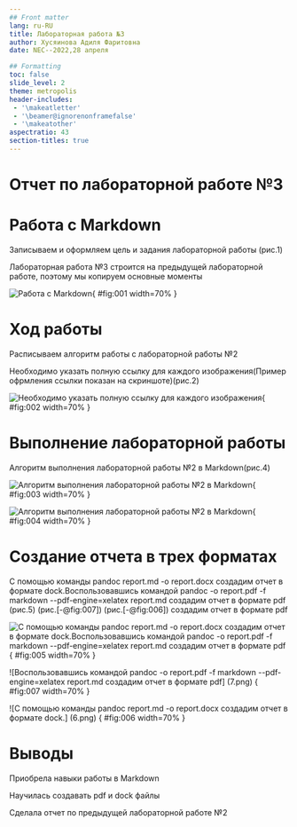 ```yaml
---
## Front matter
lang: ru-RU
title: Лабораторная работа №3
author: Хусяинова Адиля Фаритовна
date: NEC--2022,28 апреля

## Formatting
toc: false
slide_level: 2
theme: metropolis
header-includes: 
 - '\makeatletter'
 - '\beamer@ignorenonframefalse'
 - '\makeatother'
aspectratio: 43
section-titles: true
---
```


# Отчет по лабораторной работе №3

# Работа с Markdown

Записываем и оформляем цель и задания лабораторной работы (рис.1)

Лабораторная работа №3 строится на предыдущей лабораторной работе, поэтому мы копируем основные моменты

![Работа с Markdown](1.png){ #fig:001 width=70% }

# Ход работы

Расписываем алгоритм работы с лабораторной работы №2

Необходимо указать полную ссылку для каждого изображения(Пример офрмления ссылки показан на скриншоте)(рис.2)

![Необходимо указать полную ссылку для каждого изображения](2.png){ #fig:002 width=70% }


# Выполнение лабораторной работы

Алгоритм выполнения лабораторной работы №2 в Markdown(рис.4)
 
![Алгоритм выполнения лабораторной работы №2 в Markdown](3.png){ #fig:003 width=70% }

![Алгоритм выполнения лабораторной работы №2 в Markdown](4.png){ #fig:004 width=70% }

# Создание отчета в трех форматах

С помощью команды pandoc report.md -o report.docx создадим отчет в формате dock.Воспользовавшись командой pandoc -o report.pdf -f markdown --pdf-engine=xelatex report.md создадим отчет в формате pdf       (рис.5) (рис.[-@fig:007]) (рис.[-@fig:006])
создадим отчет в формате pdf

![С помощью команды pandoc report.md -o report.docx создадим отчет в формате dock.Воспользовавшись командой pandoc -o report.pdf -f markdown --pdf-engine=xelatex report.md создадим отчет в формате pdf](5.png){ #fig:005 width=70% }

![Воспользовавшись командой pandoc -o report.pdf -f markdown --pdf-engine=xelatex report.md создадим отчет в формате pdf] (7.png) { #fig:007 width=70% }

![С помощью команды pandoc report.md -o report.docx создадим отчет в формате dock.] (6.png) { #fig:006 width=70% }


# Выводы

Приобрела навыки работы в Markdown

Научилась создавать pdf и dock файлы

Сделала отчет по предыдущей лабораторной работе №2


